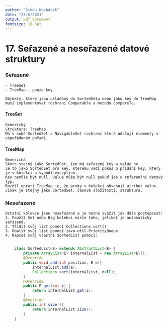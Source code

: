 ```yaml
---
author: "Šimon Kochánek"
date: "27/5/2021"
output: pdf_document
fontsize: 10.5pt
---
```


<style type="text/css">
  body{
    font-size: 10.5pt;
  }
</style>

# 17. Seřazené a neseřazené datové struktury

### Seřazené

    - TreeSet
    - TreeMap - pouze key

    Objekty, které jsou ukládány do SortedSetu nebo jako key do TreeMap musí implementovat rozhraní Comparable a metodu compareTo.

#### TreeSet

    Generický
    Struktura: TreeMap
    Má v sobě SortedSet a NavigableSet rozhraní která udržují elementy v uspořádaném pořadí.

#### TreeMap

    Generická
    Skoro stejný jako SortedSet, jen má seřazený key a value ne.
    Je to jako SortedSet pro key, kterému vadí pokus o přidání key, který je v kolekci a vyhodí exception.
    Key nemůže být null. Value může být null pokud jde o referenční datový typ.
    Rozdíl oproti TreeMap je, že prvky v kolekci obsahují atribut value.
    Jinak je stejný jako SortedSet, časové složitosti, struktura.

### Neseřazené

    Ostatní kolekce jsou neseřazené a je nutné zvážit jak dále postupovat:
    1. Použít Set nebo Bag kolekci místo toho, jelikož je automaticky seřazená.
    2. Třídit svůj list pomocí Collections.sort()
    3. Obalit svůj list pomocí java.util.PriorityQueue
    4. Napsat svůj vlastní SortedList pomocí:

```java

    class SortedList<E> extends AbstractList<E> {
        private ArrayList<E> internalList = new ArrayList<E>();
        @Override
        public void add(int position, E e){
            internalLIst.add(e);
            Collections.sort(internalList, null);
        }
        @Override
        public E get(int i) {
            return internalList.get(i);
        }
        @Override
        public int size(){
            return internalList.size();
        } 
    }
```

